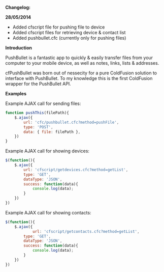 **Changelog:**

**28/05/2014**
- Added cfscript file for pushing file to device
- Added cfscript files for retrieving device & contact list 
- Added pushbullet.cfc (currently only for pushing files)

**Introduction**

PushBullet is a fantastic app to quickly & easily transfer files from your computer to your mobile device, as well as notes, links, lists & addresses.

cfPushBullet was born out of nessecity for a pure ColdFusion solution to interface with PushBullet. To my knowledge this is the first ColdFusion wrapper for the PushBullet API.

**Examples**

Example AJAX call for sending files:

```javascript
function pushThis(filePath){
	$.ajax({
		url: 'cfc/pushbullet.cfc?method=pushFile',
		type: 'POST',
		data: { file: filePath },
	})
}
```
Example AJAX call for showing devices:

```javascript
$(function(){
	$.ajax({
		url: 'cfscript/getdevices.cfc?method=getList',
		type: 'GET',
		dataType: 'JSON',
		success: function(data){
			console.log(data);
		}
	})
})
```
Example AJAX call for showing contacts:

```javascript
$(function(){
	$.ajax({
        	url: 'cfscript/getcontacts.cfc?method=getList',
		type: 'GET',
		dataType: 'JSON',
		success: function(data){
			console.log(data);
		}
	})
})
```
